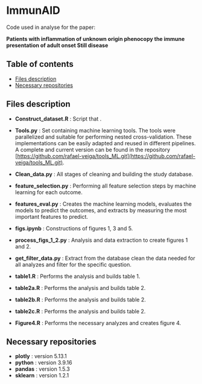 # ImmunAID
Code used in analyse for the paper:

**Patients with inflammation of unknown origin phenocopy the immune presentation of adult onset Still disease**

## Table of contents
* [Files description](#Files-description)
* [Necessary repositories](#Necessary-repositories)

## Files description
* **Construct_dataset.R** : Script that .

* **Tools.py** :  Set containing machine learning tools. The tools were parallelized and suitable for performing nested cross-validation. These implementations can be easily adapted and reused in different pipelines. A complete and current version can be found in the repository [https://github.com/rafael-veiga/tools_ML.git](https://github.com/rafael-veiga/tools_ML.git).
* **Clean_data.py** : All stages of cleaning and building the study database.
* **feature_selection.py** : Performing all feature selection steps by machine learning for each outcome.
* **features_eval.py** : Creates the machine learning models, evaluates the models to predict the outcomes, and extracts by measuring the most important features to predict.
* **figs.ipynb** : Constructions of figures 1, 3 and 5.
* **process_figs_1_2.py** : Analysis and data extraction to create figures 1 and 2.
* **get_filter_data.py** : Extract from the database clean the data needed for all analyzes and filter for the specific question.
* **table1.R** : Performs the analysis and builds table 1.
* **table2a.R** : Performs the analysis and builds table 2.
* **table2b.R** : Performs the analysis and builds table 2.
* **table2c.R** : Performs the analysis and builds table 2.
* **Figure4.R** : Performs the necessary analyzes and creates figure 4.

## Necessary repositories

* **plotly** : version 5.13.1
* **python** : version 3.9.16
* **pandas** : version  1.5.3
* **sklearn** : version 1.2.1
